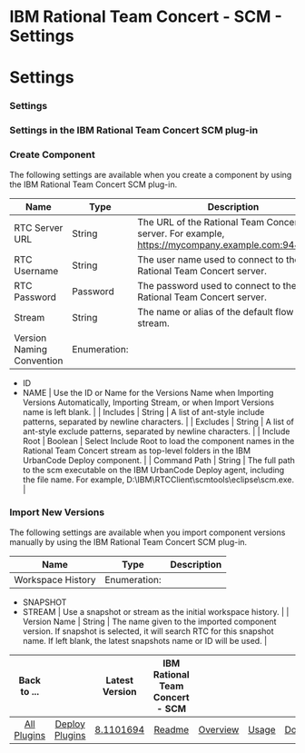 
IBM Rational Team Concert - SCM - Settings
==========================================

# Settings



### Settings






### Settings in the IBM Rational Team Concert SCM plug-in




### Create Component


The following settings are available when you create a component by using the IBM Rational Team Concert SCM plug-in.





| Name | Type | Description |
| --- | --- | --- |
| RTC Server URL | String | The URL of the Rational Team Concert server. For example, https://mycompany.example.com:9443/jazz. |
| RTC Username | String | The user name used to connect to the Rational Team Concert server. |
| RTC Password | Password | The password used to connect to the Rational Team Concert server. |
| Stream | String | The name or alias of the default flow target stream. |
| Version Naming Convention | Enumeration:
* ID
* NAME
 | Use the ID or Name for the Versions Name when Importing Versions Automatically, Importing Stream, or when Import Versions name is left blank. |
| Includes | String | A list of ant-style include patterns, separated by newline characters. |
| Excludes | String | A list of ant-style exclude patterns, separated by newline characters. |
| Include Root | Boolean | Select Include Root to load the component names in the Rational Team Concert stream as top-level folders in the IBM UrbanCode Deploy component. |
| Command Path | String | The full path to the scm executable on the IBM UrbanCode Deploy agent, including the file name. For example, D:\IBM\RTCClient\scmtools\eclipse\scm.exe. |


 


### Import New Versions


The following settings are available when you import component versions manually by using the IBM Rational Team Concert SCM plug-in. 




| Name | Type | Description |
| --- | --- | --- |
| Workspace History | Enumeration:
* SNAPSHOT
* STREAM
 | Use a snapshot or stream as the initial workspace history. |
| Version Name | String | The name given to the imported component version. If snapshot is selected, it will search RTC for this snapshot name. If left blank, the latest snapshots name or ID will be used. |




|Back to ...||Latest Version|IBM Rational Team Concert - SCM ||||
| :---: | :---: | :---: | :---: | :---: | :---: | :---: |
|[All Plugins](../../index.md)|[Deploy Plugins](../README.md)|[8.1101694](https://raw.githubusercontent.com/UrbanCode/IBM-UCD-PLUGINS/main/files/air-plugin-RTC-scm/air-plugin-RTC-scm-8.1101694.zip)|[Readme](README.md)|[Overview](overview.md)|[Usage](usage.md)|[Downloads](downloads.md)|
